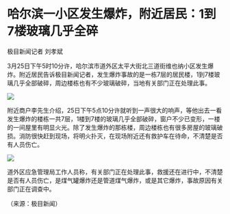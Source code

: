 # 哈尔滨一小区发生爆炸，附近居民：1到7楼玻璃几乎全碎

极目新闻记者 刘孝斌

3月25日下午5时10分许，哈尔滨市道外区太平大街北三道街维也纳小区发生爆炸。附近居民告诉极目新闻记者，发生爆炸事故的是一栋7层的居民楼，1到7楼玻璃几乎全部破碎，周边楼栋也有不少玻璃破碎，当地有关部门正在处理此事。

![](https://inews.gtimg.com/news_bt/OwnTSMi5izN1MppPJ8kZRvW8tdk8H4vOIxX7B1A_YX3m4AA/1000)

附近商户李先生介绍，25日下午5点10分许就听到一声很大的响声，等他出去一看发生爆炸的楼栋一共7层，1楼到7楼的玻璃几乎全部破碎，窗户不少已变形，一楼的一间屋里有明显火光。除了发生爆炸的那栋楼，周边楼栋也有很多房屋的玻璃破损。消防很快赶到现场，将明火扑灭，在现场附近还有救护车在待命，不清楚是否有人员伤亡。

![](https://inews.gtimg.com/news_bt/OlWa6uGGVsWuMllnOzXPOU91wH9DjkFEjR_a_O6MW1-84AA/1000)

道外区应急管理局工作人员称，有关部门正在处理此事，救援还在进行中，不清楚是否有人员伤亡，是煤气罐爆炸还是管道煤气爆炸，或是其它爆炸，事故原因有关部门正在调查中。

（来源：极目新闻）


